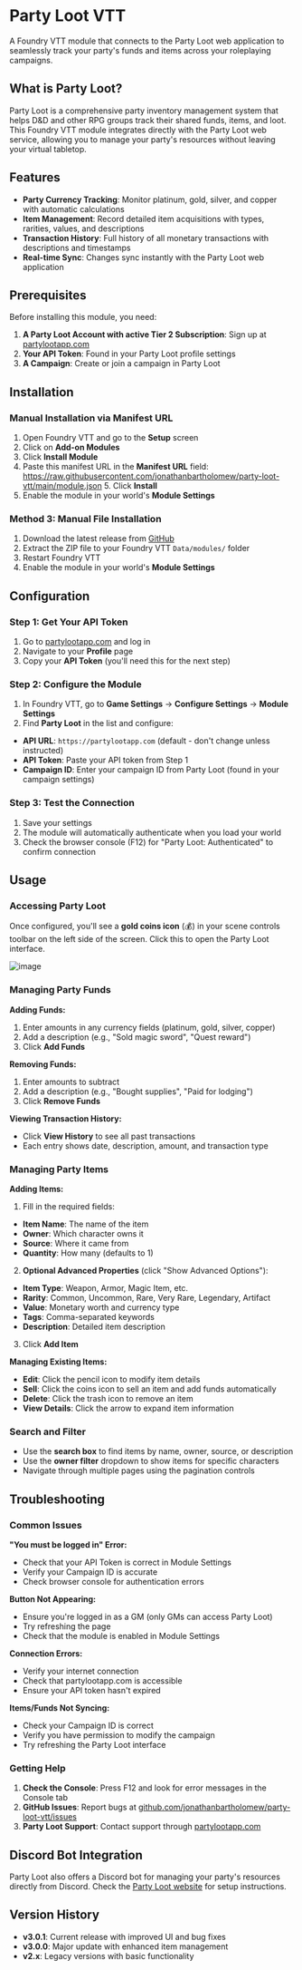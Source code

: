 # Party Loot VTT

A Foundry VTT module that connects to the Party Loot web application to seamlessly track your party's funds and items across your roleplaying campaigns.

## What is Party Loot?

Party Loot is a comprehensive party inventory management system that helps D&D and other RPG groups track their shared funds, items, and loot. This Foundry VTT module integrates directly with the Party Loot web service, allowing you to manage your party's resources without leaving your virtual tabletop.

## Features

- **Party Currency Tracking**: Monitor platinum, gold, silver, and copper with automatic calculations
- **Item Management**: Record detailed item acquisitions with types, rarities, values, and descriptions
- **Transaction History**: Full history of all monetary transactions with descriptions and timestamps
- **Real-time Sync**: Changes sync instantly with the Party Loot web application

## Prerequisites

Before installing this module, you need:

1. **A Party Loot Account with active Tier 2 Subscription**: Sign up at [partylootapp.com](https://www.partylootapp.com)
2. **Your API Token**: Found in your Party Loot profile settings
3. **A Campaign**: Create or join a campaign in Party Loot

## Installation

### Manual Installation via Manifest URL

1. Open Foundry VTT and go to the **Setup** screen
2. Click on **Add-on Modules**
3. Click **Install Module**
4. Paste this manifest URL in the **Manifest URL** field:
   https://raw.githubusercontent.com/jonathanbartholomew/party-loot-vtt/main/module.json 5. Click **Install**
5. Enable the module in your world's **Module Settings**

### Method 3: Manual File Installation

1. Download the latest release from [GitHub](https://github.com/jonathanbartholomew/party-loot-vtt/releases)
2. Extract the ZIP file to your Foundry VTT `Data/modules/` folder
3. Restart Foundry VTT
4. Enable the module in your world's **Module Settings**

## Configuration

### Step 1: Get Your API Token

1. Go to [partylootapp.com](https://www.partylootapp.com) and log in
2. Navigate to your **Profile** page
3. Copy your **API Token** (you'll need this for the next step)

### Step 2: Configure the Module

1. In Foundry VTT, go to **Game Settings** → **Configure Settings** → **Module Settings**
2. Find **Party Loot** in the list and configure:

- **API URL**: `https://partylootapp.com` (default - don't change unless instructed)
- **API Token**: Paste your API token from Step 1
- **Campaign ID**: Enter your campaign ID from Party Loot (found in your campaign settings)

### Step 3: Test the Connection

1. Save your settings
2. The module will automatically authenticate when you load your world
3. Check the browser console (F12) for "Party Loot: Authenticated" to confirm connection

## Usage

### Accessing Party Loot

Once configured, you'll see a **gold coins icon** (💰) in your scene controls toolbar on the left side of the screen. Click this to open the Party Loot interface.

![image](https://github.com/user-attachments/assets/54439b0c-ec3c-470a-9d9b-a152a1ed57e0)


### Managing Party Funds

**Adding Funds:**

1. Enter amounts in any currency fields (platinum, gold, silver, copper)
2. Add a description (e.g., "Sold magic sword", "Quest reward")
3. Click **Add Funds**

**Removing Funds:**

1. Enter amounts to subtract
2. Add a description (e.g., "Bought supplies", "Paid for lodging")
3. Click **Remove Funds**

**Viewing Transaction History:**

- Click **View History** to see all past transactions
- Each entry shows date, description, amount, and transaction type

### Managing Party Items

**Adding Items:**

1. Fill in the required fields:

- **Item Name**: The name of the item
- **Owner**: Which character owns it
- **Source**: Where it came from
- **Quantity**: How many (defaults to 1)

2. **Optional Advanced Properties** (click "Show Advanced Options"):

- **Item Type**: Weapon, Armor, Magic Item, etc.
- **Rarity**: Common, Uncommon, Rare, Very Rare, Legendary, Artifact
- **Value**: Monetary worth and currency type
- **Tags**: Comma-separated keywords
- **Description**: Detailed item description

3. Click **Add Item**

**Managing Existing Items:**

- **Edit**: Click the pencil icon to modify item details
- **Sell**: Click the coins icon to sell an item and add funds automatically
- **Delete**: Click the trash icon to remove an item
- **View Details**: Click the arrow to expand item information

### Search and Filter

- Use the **search box** to find items by name, owner, source, or description
- Use the **owner filter** dropdown to show items for specific characters
- Navigate through multiple pages using the pagination controls

## Troubleshooting

### Common Issues

**"You must be logged in" Error:**

- Check that your API Token is correct in Module Settings
- Verify your Campaign ID is accurate
- Check browser console for authentication errors

**Button Not Appearing:**

- Ensure you're logged in as a GM (only GMs can access Party Loot)
- Try refreshing the page
- Check that the module is enabled in Module Settings

**Connection Errors:**

- Verify your internet connection
- Check that partylootapp.com is accessible
- Ensure your API token hasn't expired

**Items/Funds Not Syncing:**

- Check your Campaign ID is correct
- Verify you have permission to modify the campaign
- Try refreshing the Party Loot interface

### Getting Help

1. **Check the Console**: Press F12 and look for error messages in the Console tab
2. **GitHub Issues**: Report bugs at [github.com/jonathanbartholomew/party-loot-vtt/issues](https://github.com/jonathanbartholomew/party-loot-vtt/issues)
3. **Party Loot Support**: Contact support through [partylootapp.com](https://www.partylootapp.com)

## Discord Bot Integration

Party Loot also offers a Discord bot for managing your party's resources directly from Discord. Check the [Party Loot website](https://www.partylootapp.com) for setup instructions.

## Version History

- **v3.0.1**: Current release with improved UI and bug fixes
- **v3.0.0**: Major update with enhanced item management
- **v2.x**: Legacy versions with basic functionality
